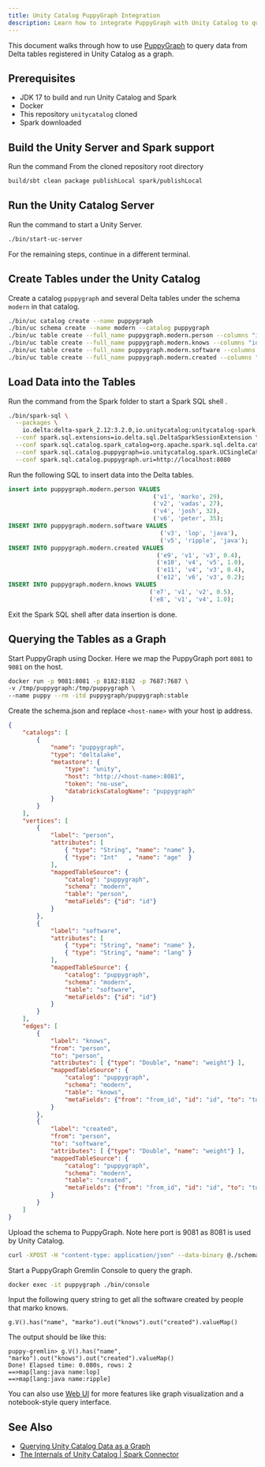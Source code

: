 ```yaml
---
title: Unity Catalog PuppyGraph Integration
description: Learn how to integrate PuppyGraph with Unity Catalog to query Delta tables as graph data using PuppyGraph's graph processing capabilities
---
```


This document walks through how to use [PuppyGraph](https://www.puppygraph.com) to query data from Delta tables registered in Unity Catalog as a graph.

## Prerequisites

- JDK 17 to build and run Unity Catalog and Spark
- Docker
- This repository `unitycatalog` cloned
- Spark downloaded

## Build the Unity Server and Spark support

Run the command From the cloned repository root directory

```sh
build/sbt clean package publishLocal spark/publishLocal
```

## Run the Unity Catalog Server

Run the command to start a Unity Server.

```sh
./bin/start-uc-server
```

For the remaining steps, continue in a different terminal.

## Create Tables under the Unity Catalog

Create a catalog `puppygraph` and several Delta tables under the schema `modern` in that catalog.

```sh
./bin/uc catalog create --name puppygraph
./bin/uc schema create --name modern --catalog puppygraph
./bin/uc table create --full_name puppygraph.modern.person --columns "id STRING, name STRING, age INT" --storage_location /tmp/puppygraph/person/ --format DELTA
./bin/uc table create --full_name puppygraph.modern.knows --columns "id STRING, from_id STRING, to_id STRING, weight DOUBLE" --storage_location /tmp/puppygraph/knowns/ --format DELTA
./bin/uc table create --full_name puppygraph.modern.software --columns "id STRING, name STRING, lang STRING" --storage_location /tmp/puppygraph/software/ --format DELTA
./bin/uc table create --full_name puppygraph.modern.created --columns "id STRING, from_id STRING, to_id STRING, weight DOUBLE" --storage_location /tmp/puppygraph/created/ --format DELTA
```

## Load Data into the Tables

Run the command from the Spark folder to start a Spark SQL shell .

```sh
./bin/spark-sql \
  --packages \
    io.delta:delta-spark_2.12:3.2.0,io.unitycatalog:unitycatalog-spark:0.2.0-SNAPSHOT \
  --conf spark.sql.extensions=io.delta.sql.DeltaSparkSessionExtension \
  --conf spark.sql.catalog.spark_catalog=org.apache.spark.sql.delta.catalog.DeltaCatalog \
  --conf spark.sql.catalog.puppygraph=io.unitycatalog.spark.UCSingleCatalog \
  --conf spark.sql.catalog.puppygraph.uri=http://localhost:8080
```

Run the following SQL to insert data into the Delta tables.

```sql
insert into puppygraph.modern.person VALUES
                                         ('v1', 'marko', 29),
                                         ('v2', 'vadas', 27),
                                         ('v4', 'josh', 32),
                                         ('v6', 'peter', 35);
INSERT INTO puppygraph.modern.software VALUES
                                           ('v3', 'lop', 'java'),
                                           ('v5', 'ripple', 'java');
INSERT INTO puppygraph.modern.created VALUES
                                          ('e9', 'v1', 'v3', 0.4),
                                          ('e10', 'v4', 'v5', 1.0),
                                          ('e11', 'v4', 'v3', 0.4),
                                          ('e12', 'v6', 'v3', 0.2);
INSERT INTO puppygraph.modern.knows VALUES
                                        ('e7', 'v1', 'v2', 0.5),
                                        ('e8', 'v1', 'v4', 1.0);
```

Exit the Spark SQL shell after data insertion is done.

## Querying the Tables as a Graph

Start PuppyGraph using Docker. Here we map the PuppyGraph port `8081` to `9081` on the host.

```sh
docker run -p 9081:8081 -p 8182:8182 -p 7687:7687 \
-v /tmp/puppygraph:/tmp/puppygraph \
--name puppy --rm -itd puppygraph/puppygraph:stable
```

Create the schema.json and replace `<host-name>` with your host ip address.

```schema.json
{
    "catalogs": [
        {
            "name": "puppygraph",
            "type": "deltalake",
            "metastore": {
                "type": "unity",
                "host": "http://<host-name>:8081",
                "token": "no-use",
                "databricksCatalogName": "puppygraph"
            }
        }
    ],
    "vertices": [
        {
            "label": "person",
            "attributes": [
                { "type": "String", "name": "name" },
                { "type": "Int"   , "name": "age"  }
            ],
            "mappedTableSource": {
                "catalog": "puppygraph",
                "schema": "modern",
                "table": "person",
                "metaFields": {"id": "id"}
            }
        },
        {
            "label": "software",
            "attributes": [
                { "type": "String", "name": "name" },
                { "type": "String", "name": "lang" }
            ],
            "mappedTableSource": {
                "catalog": "puppygraph",
                "schema": "modern",
                "table": "software",
                "metaFields": {"id": "id"}
            }
        }
    ],
    "edges": [
        {
            "label": "knows",
            "from": "person",
            "to": "person",
            "attributes": [ {"type": "Double", "name": "weight"} ],
            "mappedTableSource": {
                "catalog": "puppygraph",
                "schema": "modern",
                "table": "knows",
                "metaFields": {"from": "from_id", "id": "id", "to": "to_id"}
            }
        },
        {
            "label": "created",
            "from": "person",
            "to": "software",
            "attributes": [ {"type": "Double", "name": "weight"} ],
            "mappedTableSource": {
                "catalog": "puppygraph",
                "schema": "modern",
                "table": "created",
                "metaFields": {"from": "from_id", "id": "id", "to": "to_id"}
            }
        }
    ]
}
```

Upload the schema to PuppyGraph. Note here port is 9081 as 8081 is used by Unity Catalog.

```sh
curl -XPOST -H "content-type: application/json" --data-binary @./schema.json --user "puppygraph:puppygraph123" localhost:9081/schema
```

Start a PuppyGraph Gremlin Console to query the graph.

```sh
docker exec -it puppygraph ./bin/console
```

Input the following query string to get all the software created by people that marko knows.

```text
g.V().has("name", "marko").out("knows").out("created").valueMap()
```

The output should be like this:

```text
puppy-gremlin> g.V().has("name", "marko").out("knows").out("created").valueMap()
Done! Elapsed time: 0.080s, rows: 2
==>map[lang:java name:lop]
==>map[lang:java name:ripple]
```

You can also use [Web UI](https://docs.puppygraph.com/user-interface/puppygraph-web-ui) for more features like graph visualization and a notebook-style query interface.

## See Also

- [Querying Unity Catalog Data as a Graph](https://docs.puppygraph.com/getting-started/querying-unity-catalog-data-as-a-graph)
- [The Internals of Unity Catalog | Spark Connector](https://books.japila.pl/unity-catalog-internals/spark-connector/)
